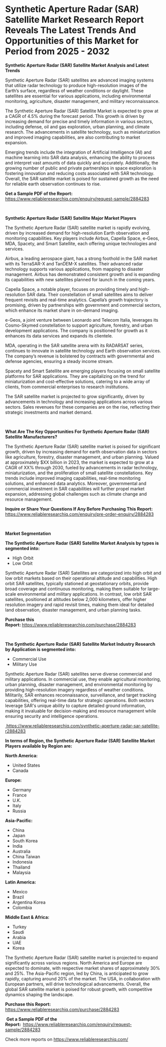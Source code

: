 <p><h1>Synthetic Aperture Radar (SAR) Satellite Market Research Report Reveals The Latest Trends And Opportunities of this Market for Period from 2025 - 2032</h1></p><p><strong>Synthetic Aperture Radar (SAR) Satellite Market Analysis and Latest Trends</strong></p>
<p><p>Synthetic Aperture Radar (SAR) satellites are advanced imaging systems that utilize radar technology to produce high-resolution images of the Earth’s surface, regardless of weather conditions or daylight. These satellites are essential for various applications, including environmental monitoring, agriculture, disaster management, and military reconnaissance. </p><p>The Synthetic Aperture Radar (SAR) Satellite Market is expected to grow at a CAGR of 4.5% during the forecast period. This growth is driven by increasing demand for precise and timely information in various sectors, including defense, oil and gas exploration, urban planning, and climate research. The advancements in satellite technology, such as miniaturization and improved imaging capabilities, are also contributing to market expansion. </p><p>Emerging trends include the integration of Artificial Intelligence (AI) and machine learning into SAR data analysis, enhancing the ability to process and interpret vast amounts of data quickly and accurately. Additionally, the growing number of public and private partnerships in space exploration is fostering innovation and reducing costs associated with SAR technology. Overall, the SAR satellite market is poised for sustained growth as the need for reliable earth observation continues to rise.</p></p>
<p><strong>Get a Sample PDF of the Report:&nbsp;</strong> <a href="https://www.reliableresearchiq.com/enquiry/request-sample/2884283?utm_campaign=2238&utm_medium=2&utm_source=Github&utm_content=ia&utm_term=13032025&utm_id=synthetic-aperture-radar-sar-satellite">https://www.reliableresearchiq.com/enquiry/request-sample/2884283</a></p>
<p>&nbsp;</p>
<p><strong>Synthetic Aperture Radar (SAR) Satellite Major Market Players</strong></p>
<p><p>The Synthetic Aperture Radar (SAR) satellite market is rapidly evolving, driven by increased demand for high-resolution Earth observation and monitoring capabilities. Key players include Airbus, Capella Space, e-Geos, MDA, Spacety, and Smart Satellite, each offering unique technologies and services.</p><p>Airbus, a leading aerospace giant, has a strong foothold in the SAR market with its TerraSAR-X and TanDEM-X satellites. Their advanced radar technology supports various applications, from mapping to disaster management. Airbus has demonstrated consistent growth and is expanding its capabilities with new satellites planned for launch in the coming years.</p><p>Capella Space, a notable player, focuses on providing timely and high-resolution SAR data. Their constellation of small satellites aims to deliver frequent revisits and real-time analytics. Capella’s growth trajectory is promising, driven by partnerships with government and commercial sectors, which enhance its market share in on-demand imaging.</p><p>e-Geos, a joint venture between Leonardo and Telecom Italia, leverages its Cosmo-Skymed constellation to support agriculture, forestry, and urban development applications. The company is positioned for growth as it enhances its data services and expands its clientele.</p><p>MDA, operating in the SAR satellite arena with its RADARSAT series, continues to innovate in satellite technology and Earth observation services. The company’s revenue is bolstered by contracts with governmental and defense agencies, ensuring a steady income stream.</p><p>Spacety and Smart Satellite are emerging players focusing on small satellite platforms for SAR applications. They are capitalizing on the trend for miniaturization and cost-effective solutions, catering to a wide array of clients, from commercial enterprises to research institutions.</p><p>The SAR satellite market is projected to grow significantly, driven by advancements in technology and increasing applications across various sectors. Sales revenues for these companies are on the rise, reflecting their strategic investments and market demand.</p></p>
<p>&nbsp;</p>
<p><strong>What Are The Key Opportunities For Synthetic Aperture Radar (SAR) Satellite Manufacturers?</strong></p>
<p><p>The Synthetic Aperture Radar (SAR) satellite market is poised for significant growth, driven by increasing demand for earth observation data in sectors like agriculture, forestry, disaster management, and urban planning. Valued at approximately $XX billion in 2023, the market is expected to grow at a CAGR of XX% through 2030, fueled by advancements in radar technology, miniaturization, and the proliferation of small satellite constellations. Key trends include improved imaging capabilities, real-time monitoring solutions, and enhanced data analytics. Moreover, governmental and commercial investment in SAR capabilities will further propel market expansion, addressing global challenges such as climate change and resource management.</p></p>
<p><strong>Inquire or Share Your Questions If Any Before Purchasing This Report:</strong> <a href="https://www.reliableresearchiq.com/enquiry/pre-order-enquiry/2884283?utm_campaign=2238&utm_medium=2&utm_source=Github&utm_content=ia&utm_term=13032025&utm_id=synthetic-aperture-radar-sar-satellite">https://www.reliableresearchiq.com/enquiry/pre-order-enquiry/2884283</a></p>
<p>&nbsp;</p>
<p><strong>Market Segmentation</strong></p>
<p><strong>The Synthetic Aperture Radar (SAR) Satellite Market Analysis by types is segmented into:</strong></p>
<p><ul><li>High Orbit</li><li>Low Orbit</li></ul></p>
<p><p>Synthetic Aperture Radar (SAR) Satellites are categorized into high orbit and low orbit markets based on their operational altitude and capabilities. High orbit SAR satellites, typically stationed at geostationary orbits, provide broad coverage and continuous monitoring, making them suitable for large-scale environmental and military applications. In contrast, low orbit SAR satellites, positioned at altitudes below 2,000 kilometers, offer higher resolution imagery and rapid revisit times, making them ideal for detailed land observation, disaster management, and urban planning tasks.</p></p>
<p><strong>Purchase this Report:&nbsp;</strong><a href="https://www.reliableresearchiq.com/purchase/2884283?utm_campaign=2238&utm_medium=2&utm_source=Github&utm_content=ia&utm_term=13032025&utm_id=synthetic-aperture-radar-sar-satellite">https://www.reliableresearchiq.com/purchase/2884283</a></p>
<p>&nbsp;</p>
<p><strong>The Synthetic Aperture Radar (SAR) Satellite Market Industry Research by Application is segmented into:</strong></p>
<p><ul><li>Commercial Use</li><li>Military Use</li></ul></p>
<p><p>Synthetic Aperture Radar (SAR) satellites serve diverse commercial and military applications. In commercial use, they enable agricultural monitoring, urban planning, disaster management, and environmental monitoring by providing high-resolution imagery regardless of weather conditions. Militarily, SAR enhances reconnaissance, surveillance, and target tracking capabilities, offering real-time data for strategic operations. Both sectors leverage SAR's unique ability to capture detailed ground information, making it invaluable for decision-making and resource management while ensuring security and intelligence operations.</p></p>
<p><a href="https://www.reliableresearchiq.com/synthetic-aperture-radar-sar-satellite-r2884283?utm_campaign=2238&utm_medium=2&utm_source=Github&utm_content=ia&utm_term=13032025&utm_id=synthetic-aperture-radar-sar-satellite">&nbsp;https://www.reliableresearchiq.com/synthetic-aperture-radar-sar-satellite-r2884283</a></p>
<p><strong>In terms of Region, the Synthetic Aperture Radar (SAR) Satellite Market Players available by Region are:</strong></p>
<p>
    <p> <strong> North America: </strong>
        <ul>
            <li>United States</li>
            <li>Canada</li>
        </ul>
        </p> 
    <p> <strong> Europe: </strong>
        <ul>
            <li>Germany</li>
            <li>France</li>
            <li>U.K.</li>
            <li>Italy</li>
            <li>Russia</li>
        </ul>
        </p> 
    <p> <strong> Asia-Pacific: </strong>
        <ul>
            <li>China</li>
            <li>Japan</li>
            <li>South Korea</li>
            <li>India</li>
            <li>Australia</li>
            <li>China Taiwan</li>
            <li>Indonesia</li>
            <li>Thailand</li>
            <li>Malaysia</li>
        </ul>
        </p> 
    <p> <strong> Latin America: </strong>
        <ul>
            <li>Mexico</li>
            <li>Brazil</li>
            <li>Argentina Korea</li>
            <li>Colombia</li>
        </ul>
        </p> 
    <p> <strong> Middle East & Africa: </strong>
        <ul>
            <li>Turkey</li>
            <li>Saudi</li>
            <li>Arabia</li>
            <li>UAE</li>
            <li>Korea</li>
        </ul>
    </p>
    </p>
<p><p>The Synthetic Aperture Radar (SAR) satellite market is projected to expand significantly across various regions. North America and Europe are expected to dominate, with respective market shares of approximately 30% and 25%. The Asia-Pacific region, led by China, is anticipated to grow rapidly, capturing around 20% of the market. The USA, in collaboration with European partners, will drive technological advancements. Overall, the global SAR satellite market is poised for robust growth, with competitive dynamics shaping the landscape.</p></p>
<p><strong>Purchase this Report: </strong><a href="https://www.reliableresearchiq.com/purchase/2884283?utm_campaign=2238&utm_medium=2&utm_source=Github&utm_content=ia&utm_term=13032025&utm_id=synthetic-aperture-radar-sar-satellite">https://www.reliableresearchiq.com/purchase/2884283</a></p>
<p>&nbsp;<strong>Get a Sample PDF of the Report:&nbsp;&nbsp;</strong><a href="https://www.reliableresearchiq.com/enquiry/request-sample/2884283?utm_campaign=2238&utm_medium=2&utm_source=Github&utm_content=ia&utm_term=13032025&utm_id=synthetic-aperture-radar-sar-satellite">https://www.reliableresearchiq.com/enquiry/request-sample/2884283</a></p>
<p><strong></strong></p>
<p>Check more reports on <a href="https://www.reliableresearchiq.com/?utm_campaign=2238&utm_medium=2&utm_source=Github&utm_content=ia&utm_term=13032025&utm_id=synthetic-aperture-radar-sar-satellite">https://www.reliableresearchiq.com/</a></p>